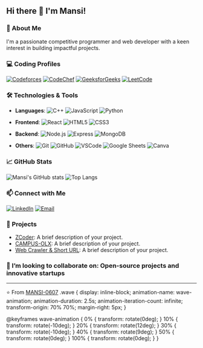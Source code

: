 ## Hi there <span class="wave">👋</span> I'm Mansi!


<!--
**MANSI-0607/MANSI-0607** is a ✨ _special_ ✨ repository because its `README.md` (this file) appears on your GitHub profile.

Here are some ideas to get you started:
-->

### 🌟 About Me
I'm a passionate competitive programmer and web developer with a keen interest in building impactful projects. 

### 💻 Coding Profiles
[![Codeforces](https://img.shields.io/badge/Codeforces-1F8ACB?style=for-the-badge&logo=codeforces&logoColor=white&link=https://codeforces.com/profile/your_profile)](https://codeforces.com/profile/your_profile)
[![CodeChef](https://img.shields.io/badge/CodeChef-5B4638?style=for-the-badge&logo=codechef&logoColor=white&link=https://www.codechef.com/users/your_profile)](https://www.codechef.com/users/your_profile)
[![GeeksforGeeks](https://img.shields.io/badge/GeeksforGeeks-0F9D58?style=for-the-badge&logo=geeksforgeeks&logoColor=white&link=https://auth.geeksforgeeks.org/user/your_profile)](https://auth.geeksforgeeks.org/user/your_profile)
[![LeetCode](https://img.shields.io/badge/LeetCode-FFA116?style=for-the-badge&logo=leetcode&logoColor=white&link=https://leetcode.com/your_profile)](https://leetcode.com/your_profile)


### 🛠️ Technologies & Tools
- **Languages**: 
  ![C++](https://img.shields.io/badge/C++-00599C?style=for-the-badge&logo=cplusplus&logoColor=white)
  ![JavaScript](https://img.shields.io/badge/JavaScript-323330?style=for-the-badge&logo=javascript&logoColor=F7DF1E) 
  ![Python](https://img.shields.io/badge/Python-3776AB?style=for-the-badge&logo=python&logoColor=white) 

- **Frontend**: 
  ![React](https://img.shields.io/badge/React-20232A?style=for-the-badge&logo=react&logoColor=61DAFB) 
  ![HTML5](https://img.shields.io/badge/HTML5-E34F26?style=for-the-badge&logo=html5&logoColor=white) 
  ![CSS3](https://img.shields.io/badge/CSS3-1572B6?style=for-the-badge&logo=css3&logoColor=white)

- **Backend**: 
  ![Node.js](https://img.shields.io/badge/Node.js-339933?style=for-the-badge&logo=nodedotjs&logoColor=white) 
  ![Express](https://img.shields.io/badge/Express.js-000000?style=for-the-badge&logo=express&logoColor=white) 
  ![MongoDB](https://img.shields.io/badge/MongoDB-4EA94B?style=for-the-badge&logo=mongodb&logoColor=white)

- **Others**: 
  ![Git](https://img.shields.io/badge/Git-F05032?style=for-the-badge&logo=git&logoColor=white) 
  ![GitHub](https://img.shields.io/badge/GitHub-181717?style=for-the-badge&logo=github&logoColor=white)
  ![VSCode](https://img.shields.io/badge/VS_Code-007ACC?style=for-the-badge&logo=visual-studio-code&logoColor=white)
  ![Google Sheets](https://img.shields.io/badge/Google_Sheets-34A853?style=for-the-badge&logo=googlesheets&logoColor=white)
  ![Canva](https://img.shields.io/badge/Canva-00C4CC?style=for-the-badge&logo=canva&logoColor=white)

### 📈 GitHub Stats
![Mansi's GitHub stats](https://github-readme-stats.vercel.app/api?username=MANSI-0607&show_icons=true&theme=radical)
![Top Langs](https://github-readme-stats.vercel.app/api/top-langs/?username=MANSI-0607&layout=compact&theme=radical)

### 📫 Connect with Me
[![LinkedIn](https://img.shields.io/badge/-LinkedIn-blue?style=for-the-badge&logo=LinkedIn&logoColor=white&link=https://www.linkedin.com/in/mansi-gupta-iitg/)](https://www.linkedin.com/in/mansi-gupta-iitg/)
[![Email](https://img.shields.io/badge/-Email-D14836?style=for-the-badge&logo=gmail&logoColor=white&link=mailto:mansimayank2002@gmail.com)](mailto:mansimayank2002@gmail.com)

### 📂 Projects
- [ZCoder](https://github.com/MANSI-0607/zcoder_): A brief description of your project.
- [CAMPUS-OLX](https://github.com/MANSI-0607/CAMPUS-OLX): A brief description of your project.
- [Web Crawler & Short URL](https://github.com/MANSI-0607/CAMPUS-OLX): A brief description of your project.

### 👯 I’m looking to collaborate on: **Open-source projects and innovative startups**


---

⭐️ From [MANSI-0607](https://github.com/MANSI-0607)
.wave {
  display: inline-block;
  animation-name: wave-animation;
  animation-duration: 2.5s;
  animation-iteration-count: infinite;
  transform-origin: 70% 70%;
  margin-right: 5px;
}

@keyframes wave-animation {
  0% { transform: rotate(0deg); }
  10% { transform: rotate(-10deg); }
  20% { transform: rotate(12deg); }
  30% { transform: rotate(-10deg); }
  40% { transform: rotate(9deg); }
  50% { transform: rotate(0deg); }
  100% { transform: rotate(0deg); }
}
